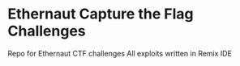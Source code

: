 # Ethernaut Capture the Flag Challenges 
Repo for Ethernaut CTF challenges 
All exploits written in Remix IDE
